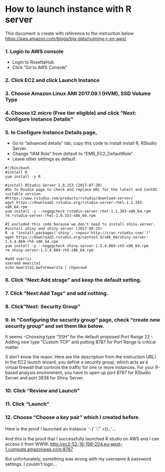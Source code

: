 # How to launch instance with R server

This document is create with reference to the instruction below
https://aws.amazon.com/blogs/big-data/running-r-on-aws/

### 1.	Login to AWS console
-	Login to RosettaHub
-	Click “Go to AWS Console”

### 2.	Click EC2 and click Launch Instance
### 3.	Choose Amazon Linux AMI 2017.09.1 (HVM), SSD Volume Type
### 4.	Choose t2.micro (Free tier eligible) and click “Next: Configure Instance Details”
### 5.	In Configure Instance Details page,
-	Go to “advanced details” tab, copy this code to install install R, RStudio Server.
-	Change “IAM Role” from default to “EMR_EC2_DefaultRole”
-	Leave other settings as default

```
#!/bin/bash
#install R
yum install -y R

#install RStudio-Server 1.0.153 (2017-07-20)
#Go to Rsudio page to check and replace URL for the latest and CentOS suitable version
#https://www.rstudio.com/products/rstudio/download-server/
wget https://download2.rstudio.org/rstudio-server-rhel-1.1.383-x86_64.rpm
yum install -y --nogpgcheck rstudio-server-rhel-1.1.383-x86_64.rpm
rm rstudio-server-rhel-1.0.153-x86_64.rpm

#I excluded this code because we don’t need to install shinu-server.
#install shiny and shiny-server (2017-08-25)
R -e "install.packages('shiny', repos='http://cran.rstudio.com/')"
wget https://download3.rstudio.org/centos5.9/x86_64/shiny-server-1.5.4.869-rh5-x86_64.rpm
yum install -y --nogpgcheck shiny-server-1.5.4.869-rh5-x86_64.rpm
rm shiny-server-1.5.4.869-rh5-x86_64.rpm

#add user(s)
useradd mwarita1
echo mwarita1:pwformwarita | chpasswd 
```

### 6.	Click “Next:Add strage”  and keep the default setting.
### 7.	Click “Next:Add Tags” and add nothing.
### 8.	Click”Next: Security Group”
### 9.	In “Configuring the security group” page, check “create new security group” and set them like below.
 

It seems
-Choosing type “SSH” for the default proposed Port Range 22
-Adding new type “Custom TCP” and putting 8787 for Port Range is critical matter. 

(I don’t know the reaon. Here are the description from the instruction URL)
In the EC2 launch wizard, you define a security group, which acts as a virtual firewall that controls the traffic for one or more instances. For your R-based analysis environment, you have to open up port 8787 for RStudio Server and port 3838 for Shiny Server.

### 10.	Click “Review and Launch”
### 11.	Click “Launch”
### 12.	Choose “Choose a key pair” which I created before.




Here is the proof I launched an instance ＼(ﾟ▽ﾟ=))／…

 


And this is the proof that I successfully launched R studio on AWS and I can access it from WWW.
http://ec2-52-16-199-204.eu-west-1.compute.amazonaws.com:8787
 


But unfortunately, something was wrong with my username & password settings.
I couldn’t login…



